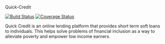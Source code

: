 Quick-Credit

[![Build Status](https://travis-ci.org/Merkll/Quick-Credit.svg?branch=develop)](https://travis-ci.org/Merkll/Quick-Credit) [![Coverage Status](https://coveralls.io/repos/github/Merkll/Quick-Credit/badge.svg?branch=master)](https://coveralls.io/github/Merkll/Quick-Credit?branch=master)

Quick Credit is an online lending platform that provides short term soft loans to individuals. This helps solve problems of financial inclusion as a way to alleviate poverty and empower low income earners.
